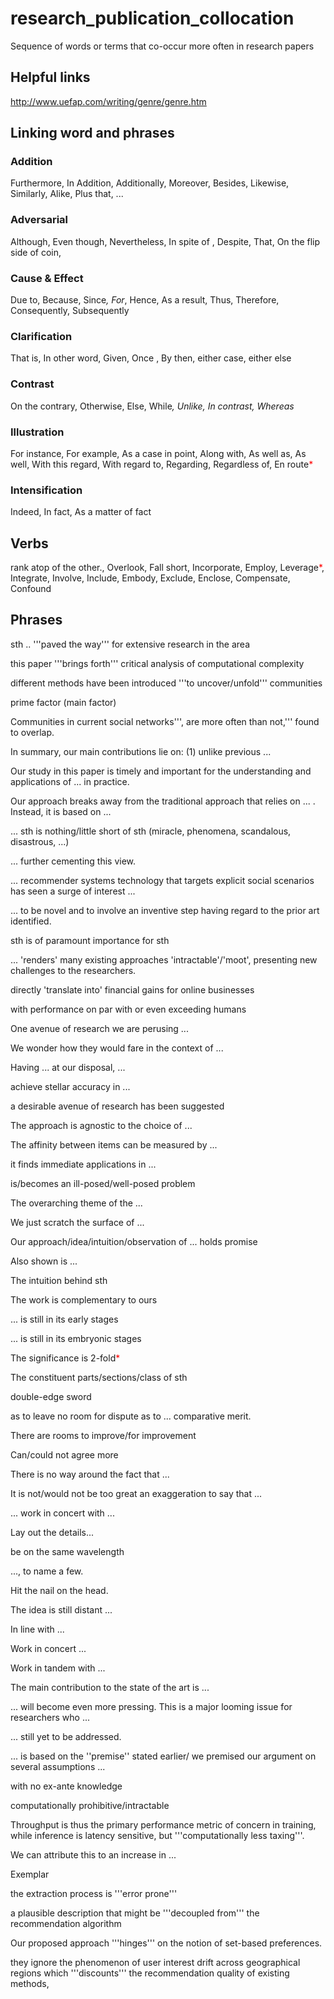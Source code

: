 # research_publication_collocation
Sequence of words or terms that co-occur more often in research papers

## Helpful links
http://www.uefap.com/writing/genre/genre.htm

## Linking word and phrases

### Addition 

Furthermore, In Addition, Additionally, Moreover, Besides, Likewise, Similarly, Alike, Plus that, ...

### Adversarial

Although, Even though, Nevertheless, In spite of , Despite, That, On the flip side of coin,

### Cause & Effect

Due to, Because, Since<span style="color:Red">*</span>, For<span style="color:Red">*</span>, Hence, As a result, Thus, Therefore, Consequently, Subsequently

### Clarification

That is, In other word, Given, Once , By then, either case, either else

### Contrast

On the contrary, Otherwise, Else, While<span style="color:Red">*</span>, Unlike, In contrast, Whereas<span style="color:Red">*</span>

### Illustration

For instance, For example, As a case in point, Along with, As well as, As well, With this regard, With regard to, Regarding, Regardless of, En route<span style="color:Red">*</span>

### Intensification

Indeed, In fact, As a matter of fact

## Verbs
rank atop of the other., Overlook, Fall short, Incorporate, Employ, Leverage<span style="color:Red">*</span>, Integrate, Involve, Include, Embody, Exclude, Enclose, Compensate, Confound

## Phrases

sth .. '''paved the way''' for extensive research in the area

this paper '''brings forth''' critical analysis of computational complexity

different methods have been introduced '''to uncover/unfold''' communities

prime factor (main factor)

Communities in current social networks''', are more often than not,''' found to overlap.

In summary, our main contributions lie on: (1) unlike previous ...

Our study in this paper is timely and important for the understanding and applications of ... in practice.

Our approach breaks away from the traditional approach that relies on ... . Instead, it is based on ...

... sth is nothing/little short of sth (miracle, phenomena, scandalous, disastrous, ...)

... further cementing this view.

... recommender systems technology that targets explicit social scenarios has seen a surge of interest ...

... to be novel and to involve an inventive step having regard to the prior art identified.

sth is of paramount importance for sth

... 'renders' many existing approaches 'intractable'/'moot', presenting new challenges to the researchers.

directly 'translate into' financial gains for online businesses

with performance on par with or even exceeding humans

One avenue of research we are perusing ...

We wonder how they would fare in the context of ...

Having ... at our disposal, ...

achieve stellar accuracy in ...

a desirable avenue of research has been suggested 

The approach is agnostic to the choice of ...

The affinity between items can be measured by ...

it finds immediate applications in ...

is/becomes an ill-posed/well-posed problem

The overarching theme of the ...

We just scratch the surface of ...

Our approach/idea/intuition/observation of ... holds promise

Also shown is ...

The intuition behind sth

The work is complementary to ours

... is still in its early stages

... is still in its embryonic stages

The significance is 2-fold<span style="color:Red">*</span>

The constituent parts/sections/class of sth

double-edge sword

as to leave no room for dispute as to ... comparative merit. 

There are rooms to improve/for improvement

Can/could not agree more

There is no way around the fact that ...

It is not/would not be too great an exaggeration to say that ...

... work in concert with ...

Lay out the details...

be on the same wavelength

..., to name a few.

Hit the nail on the head.

The idea is still distant ...

In line with ...

Work in concert ...

Work in tandem with ...

The main contribution to the state of the art is ...

... will become even more pressing. This is a major looming issue for researchers who ...

... still yet to be addressed.

... is based on the ''premise'' stated earlier/ we premised our argument on several assumptions ...

with no ex-ante knowledge

computationally prohibitive/intractable

Throughput is thus the primary performance metric of concern in training, while inference is latency sensitive, but '''computationally less taxing'''.

We can attribute this to an increase in ...

Exemplar

the extraction process is '''error prone'''

a plausible description that might be '''decoupled from''' the recommendation algorithm

Our proposed approach '''hinges''' on the notion of set-based preferences.

they ignore the phenomenon of user interest drift across geographical regions which '''discounts''' the recommendation quality of existing methods,
